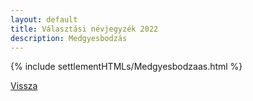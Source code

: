 ```yaml
---
layout: default
title: Választási névjegyzék 2022
description: Medgyesbodzás
---
```


{% include settlementHTMLs/Medgyesbodzaas.html %}

[Vissza](../)